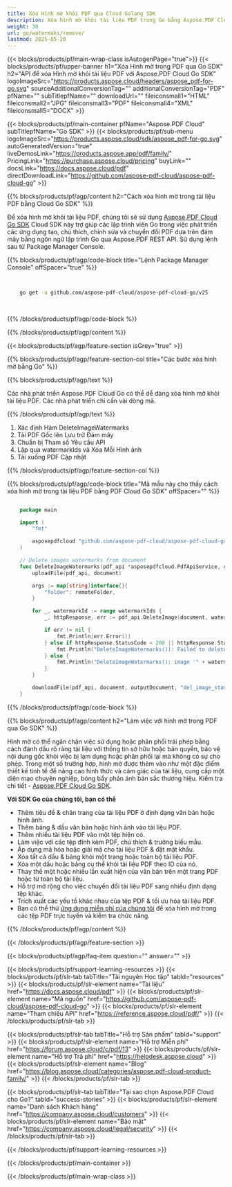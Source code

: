 ```yaml
---
title: Xóa Hình mờ khỏi PDF qua Cloud Golang SDK
description: Xóa hình mờ khỏi tài liệu PDF trong Go bằng Aspose.PDF Cloud SDK.
weight: 30
url: go/watermaks/remove/
lastmod: 2025-05-20
---
```


{{< blocks/products/pf/main-wrap-class isAutogenPage="true">}}
{{< blocks/products/pf/upper-banner h1="Xóa Hình mờ trong PDF qua Go SDK" h2="API để xóa Hình mờ khỏi tài liệu PDF với Aspose.PDF Cloud Go SDK" logoImageSrc="https://products.aspose.cloud/headers/aspose_pdf-for-go.svg" sourceAdditionalConversionTag="" additionalConversionTag="PDF" pfName="" subTitlepfName="" downloadUrl="" fileiconsmall1="HTML" fileiconsmall2="JPG" fileiconsmall3="PDF" fileiconsmall4="XML" fileiconsmall5="DOCX" >}}

{{< blocks/products/pf/main-container pfName="Aspose.PDF Cloud" subTitlepfName="Go SDK" >}}
{{< blocks/products/pf/sub-menu logoImageSrc="https://products.aspose.cloud/sdk/aspose_pdf-for-go.svg"
autoGeneratedVersion="true"
liveDemosLink="https://products.aspose.app/pdf/family/" PricingLink="https://purchase.aspose.cloud/pricing" buyLink="" docsLink="https://docs.aspose.cloud/pdf"  directDownloadLink="https://github.com/aspose-pdf-cloud/aspose-pdf-cloud-go" >}}

{{% blocks/products/pf/agp/content h2="Cách xóa hình mờ trong tài liệu PDF bằng Cloud Go SDK" %}}

Để xóa hình mờ khỏi tài liệu PDF, chúng tôi sẽ sử dụng
[Aspose.PDF Cloud Go SDK](https://products.aspose.cloud/pdf/go/)
Cloud SDK này trợ giúp các lập trình viên Go trong việc phát triển các ứng dụng tạo, chú thích, chỉnh sửa và chuyển đổi PDF dựa trên đám mây bằng ngôn ngữ lập trình Go qua Aspose.PDF REST API. Sử dụng lệnh sau từ Package Manager Console.

{{% blocks/products/pf/agp/code-block title="Lệnh Package Manager Console" offSpacer="true" %}}

```bash

     
    go get -u github.com/aspose-pdf-cloud/aspose-pdf-cloud-go/v25
     
     
```

{{% /blocks/products/pf/agp/code-block %}}

{{% /blocks/products/pf/agp/content %}}

{{< blocks/products/pf/agp/feature-section isGrey="true" >}}

{{% blocks/products/pf/agp/feature-section-col title="Các bước xóa hình mờ bằng Go" %}}

{{% blocks/products/pf/agp/text %}}

Các nhà phát triển Aspose.PDF Cloud Go có thể dễ dàng xóa hình mờ khỏi tài liệu PDF. Các nhà phát triển chỉ cần vài dòng mã.

{{% /blocks/products/pf/agp/text %}}

1. Xác định Hàm DeleteImageWatermarks
1. Tải PDF Gốc lên Lưu trữ Đám mây
1. Chuẩn bị Tham số Yêu cầu API
1. Lặp qua watermarkIds và Xóa Mỗi Hình ảnh
1. Tải xuống PDF Cập nhật

{{% /blocks/products/pf/agp/feature-section-col %}}

{{% blocks/products/pf/agp/code-block title="Mã mẫu này cho thấy cách xóa hình mờ trong tài liệu PDF bằng PDF Cloud Go SDK" offSpacer="" %}}

```go

	package main

	import (
		"fmt"

		asposepdfcloud "github.com/aspose-pdf-cloud/aspose-pdf-cloud-go/v25"
	)

	// Delete images watermarks from document
	func DeleteImageWatermarks(pdf_api *asposepdfcloud.PdfApiService, document string, watermarkIds []string, outputDocument string, remoteFolder string) {
		uploadFile(pdf_api, document)

		args := map[string]interface{}{
			"folder": remoteFolder,
		}

		for _, watermarkId := range watermarkIds {
			_, httpResponse, err := pdf_api.DeleteImage(document, watermarkId, args)

			if err != nil {
				fmt.Println(err.Error())
			} else if httpResponse.StatusCode < 200 || httpResponse.StatusCode > 299 {
				fmt.Println("DeleteImageWatermarks()): Failed to delete image from the document.")
			} else {
				fmt.Println("DeleteImageWatermarks(): image '" + watermarkId + "' successfully deleted from the document '" + document + "'.")
			}
		}

		downloadFile(pdf_api, document, outputDocument, "del_image_stamp_")
	}
```

{{% /blocks/products/pf/agp/code-block %}}

{{% blocks/products/pf/agp/content h2="Làm việc với hình mờ trong PDF qua Go SDK" %}}

Hình mờ có thể ngăn chặn việc sử dụng hoặc phân phối trái phép bằng cách đánh dấu rõ ràng tài liệu với thông tin sở hữu hoặc bản quyền, bảo vệ nội dung gốc khỏi việc bị lạm dụng hoặc phân phối lại mà không có sự cho phép. Trong một số trường hợp, hình mờ được thêm vào như một đặc điểm thiết kế tinh tế để nâng cao hình thức và cảm giác của tài liệu, cung cấp một diện mạo chuyên nghiệp, bóng bẩy phản ánh bản sắc thương hiệu. Kiểm tra chi tiết - [Aspose.PDF Cloud Go SDK](https://products.aspose.cloud/pdf/go/).

**Với SDK Go của chúng tôi, bạn có thể**

+ Thêm tiêu đề & chân trang của tài liệu PDF ở định dạng văn bản hoặc hình ảnh.
+ Thêm bảng & dấu văn bản hoặc hình ảnh vào tài liệu PDF.
+ Thêm nhiều tài liệu PDF vào một tệp hiện có.
+ Làm việc với các tệp đính kèm PDF, chú thích & trường biểu mẫu.
+ Áp dụng mã hóa hoặc giải mã cho tài liệu PDF & đặt mật khẩu.
+ Xóa tất cả dấu & bảng khỏi một trang hoặc toàn bộ tài liệu PDF.
+ Xóa một dấu hoặc bảng cụ thể khỏi tài liệu PDF theo ID của nó.
+ Thay thế một hoặc nhiều lần xuất hiện của văn bản trên một trang PDF hoặc từ toàn bộ tài liệu.
+ Hỗ trợ mở rộng cho việc chuyển đổi tài liệu PDF sang nhiều định dạng tệp khác.
+ Trích xuất các yếu tố khác nhau của tệp PDF & tối ưu hóa tài liệu PDF.
+ Bạn có thể thử [ứng dụng miễn phí của chúng tôi](https://products.aspose.app/pdf/) để xóa hình mờ trong các tệp PDF trực tuyến và kiểm tra chức năng.

{{% /blocks/products/pf/agp/content %}}

{{< /blocks/products/pf/agp/feature-section >}}

{{< blocks/products/pf/agp/faq-item question="" answer="" >}}

{{< blocks/products/pf/support-learning-resources >}}
{{< blocks/products/pf/slr-tab tabTitle="Tài nguyên Học tập" tabId="resources" >}}
{{< blocks/products/pf/slr-element name="Tài liệu" href="https://docs.aspose.cloud/pdf" >}}
{{< blocks/products/pf/slr-element name="Mã nguồn" href="https://github.com/aspose-pdf-cloud/aspose-pdf-cloud-go" >}}
{{< blocks/products/pf/slr-element name="Tham chiếu API" href="https://reference.aspose.cloud/pdf/" >}}
{{< /blocks/products/pf/slr-tab >}}

{{< blocks/products/pf/slr-tab tabTitle="Hỗ trợ Sản phẩm" tabId="support" >}}
{{< blocks/products/pf/slr-element name="Hỗ trợ Miễn phí" href="https://forum.aspose.cloud/c/pdf/13" >}}
{{< blocks/products/pf/slr-element name="Hỗ trợ Trả phí" href="https://helpdesk.aspose.cloud" >}}
{{< blocks/products/pf/slr-element name="Blog" href="https://blog.aspose.cloud/categories/aspose.pdf-cloud-product-family/" >}}
{{< /blocks/products/pf/slr-tab >}}

{{< blocks/products/pf/slr-tab tabTitle="Tại sao chọn Aspose.PDF Cloud cho Go?" tabId="success-stories" >}}
{{< blocks/products/pf/slr-element name="Danh sách Khách hàng" href="https://company.aspose.cloud/customers" >}}
{{< blocks/products/pf/slr-element name="Bảo mật" href="https://company.aspose.cloud/legal/security" >}}
{{< /blocks/products/pf/slr-tab >}}

{{< /blocks/products/pf/support-learning-resources >}}

{{< /blocks/products/pf/main-container >}}

{{< /blocks/products/pf/main-wrap-class >}}





